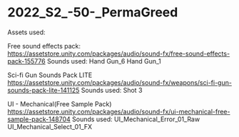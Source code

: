 # 2022_S2_-50-_PermaGreed

Assets used:

Free sound effects pack:
https://assetstore.unity.com/packages/audio/sound-fx/free-sound-effects-pack-155776
Sounds used:
Hand Gun_6 
Hand Gun_1

Sci-fi Gun Sounds Pack LITE
https://assetstore.unity.com/packages/audio/sound-fx/weapons/sci-fi-gun-sounds-pack-lite-141125
Sounds used:
Shot 3

UI - Mechanical(Free Sample Pack)
https://assetstore.unity.com/packages/audio/sound-fx/ui-mechanical-free-sample-pack-148704
Sounds used:
UI_Mechanical_Error_01_Raw
UI_Mechanical_Select_01_FX